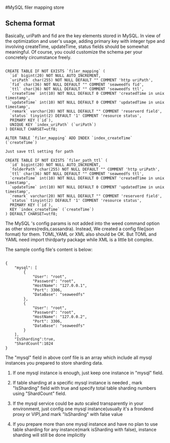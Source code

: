 #MySQL filer mapping store

## Schema format


Basically, uriPath and fid are the key elements stored in MySQL. In view of the optimization and user's usage, 
adding primary key with integer type and involving createTime, updateTime, status fields should be somewhat meaningful.
Of course, you could customize the schema per your concretely circumstance freely.

<pre><code>
CREATE TABLE IF NOT EXISTS `filer_mapping` (
  `id` bigint(20) NOT NULL AUTO_INCREMENT,
  `uriPath` char(255) NOT NULL DEFAULT "" COMMENT 'http uriPath',
  `fid` char(36) NOT NULL DEFAULT "" COMMENT 'seaweedfs fid',
  `ttl` char(36) NOT NULL DEFAULT "" COMMENT 'seaweedfs ttl',
  `createTime` int(10) NOT NULL DEFAULT 0 COMMENT 'createdTime in unix timestamp',
  `updateTime` int(10) NOT NULL DEFAULT 0 COMMENT 'updatedTime in unix timestamp',
  `remark` varchar(20) NOT NULL DEFAULT "" COMMENT 'reserverd field',
  `status` tinyint(2) DEFAULT '1' COMMENT 'resource status',
  PRIMARY KEY (`id`),
  UNIQUE KEY `index_uriPath` (`uriPath`)
) DEFAULT CHARSET=utf8;

ALTER TABLE `filer_mapping` ADD INDEX `index_createTime` (`createTime`)

Just save ttl setting for path

CREATE TABLE IF NOT EXISTS `filer_path_ttl` (
  `id` bigint(20) NOT NULL AUTO_INCREMENT,
  `folderPath` char(255) NOT NULL DEFAULT "" COMMENT 'http uriPath',
  `ttl` char(36) NOT NULL DEFAULT "" COMMENT 'seaweedfs ttl',
  `createTime` int(10) NOT NULL DEFAULT 0 COMMENT 'createdTime in unix timestamp',
  `updateTime` int(10) NOT NULL DEFAULT 0 COMMENT 'updatedTime in unix timestamp',
  `remark` varchar(20) NOT NULL DEFAULT "" COMMENT 'reserverd field',
  `status` tinyint(2) DEFAULT '1' COMMENT 'resource status',
  PRIMARY KEY (`id`),
  KEY `index_createTime` (`createTime`)
) DEFAULT CHARSET=utf8;
</code></pre>


The MySQL 's config params is not added into the weed command option as other stores(redis,cassandra). Instead,
We created a config file(json format) for them. TOML,YAML or XML also should be OK. But TOML and YAML need import thirdparty package
while XML is a little bit complex.

The sample config file's  content is below:

<pre><code>
{
    "mysql": [
        {
            "User": "root",
            "Password": "root",
            "HostName": "127.0.0.1",
            "Port": 3306,
            "DataBase": "seaweedfs"
        },
        {
            "User": "root",
            "Password": "root",
            "HostName": "127.0.0.2",
            "Port": 3306,
            "DataBase": "seaweedfs"
        }
    ],
    "IsSharding":true,
    "ShardCount":1024
}
</code></pre>


The "mysql" field in above conf file is an array which include all mysql instances you prepared to store sharding data.

1. If one mysql instance is enough, just keep one instance in "mysql" field.

2. If table sharding at a specific mysql instance is needed , mark "IsSharding" field with true and specify total table sharding numbers using "ShardCount" field.

3. If the mysql service could be auto scaled transparently in your environment, just config one mysql instance(usually it's a frondend proxy or VIP),and mark "IsSharding" with false value

4. If you prepare more than one mysql instance and have no plan to use table sharding for any instance(mark isSharding with false), instance sharding will still be done implicitly





